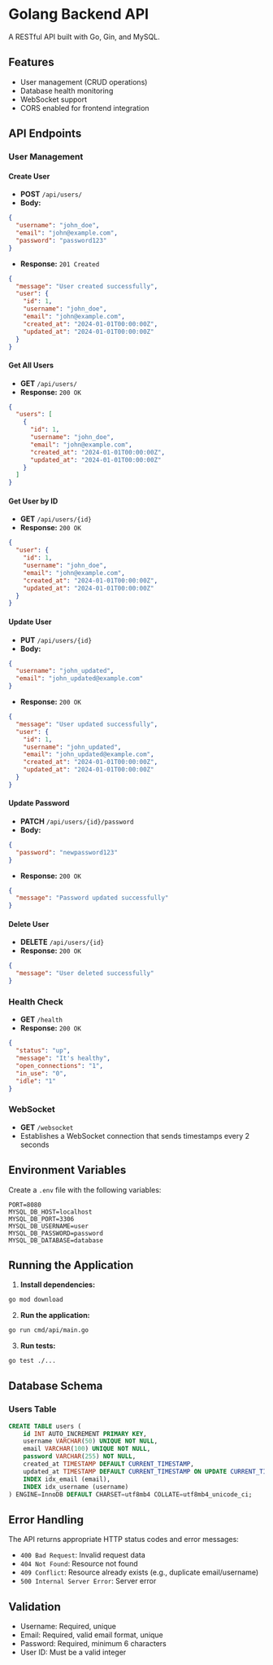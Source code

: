 # Golang Backend API

A RESTful API built with Go, Gin, and MySQL.

## Features

- User management (CRUD operations)
- Database health monitoring
- WebSocket support
- CORS enabled for frontend integration

## API Endpoints

### User Management

#### Create User
- **POST** `/api/users/`
- **Body:**
```json
{
  "username": "john_doe",
  "email": "john@example.com",
  "password": "password123"
}
```
- **Response:** `201 Created`
```json
{
  "message": "User created successfully",
  "user": {
    "id": 1,
    "username": "john_doe",
    "email": "john@example.com",
    "created_at": "2024-01-01T00:00:00Z",
    "updated_at": "2024-01-01T00:00:00Z"
  }
}
```

#### Get All Users
- **GET** `/api/users/`
- **Response:** `200 OK`
```json
{
  "users": [
    {
      "id": 1,
      "username": "john_doe",
      "email": "john@example.com",
      "created_at": "2024-01-01T00:00:00Z",
      "updated_at": "2024-01-01T00:00:00Z"
    }
  ]
}
```

#### Get User by ID
- **GET** `/api/users/{id}`
- **Response:** `200 OK`
```json
{
  "user": {
    "id": 1,
    "username": "john_doe",
    "email": "john@example.com",
    "created_at": "2024-01-01T00:00:00Z",
    "updated_at": "2024-01-01T00:00:00Z"
  }
}
```

#### Update User
- **PUT** `/api/users/{id}`
- **Body:**
```json
{
  "username": "john_updated",
  "email": "john_updated@example.com"
}
```
- **Response:** `200 OK`
```json
{
  "message": "User updated successfully",
  "user": {
    "id": 1,
    "username": "john_updated",
    "email": "john_updated@example.com",
    "created_at": "2024-01-01T00:00:00Z",
    "updated_at": "2024-01-01T00:00:00Z"
  }
}
```

#### Update Password
- **PATCH** `/api/users/{id}/password`
- **Body:**
```json
{
  "password": "newpassword123"
}
```
- **Response:** `200 OK`
```json
{
  "message": "Password updated successfully"
}
```

#### Delete User
- **DELETE** `/api/users/{id}`
- **Response:** `200 OK`
```json
{
  "message": "User deleted successfully"
}
```

### Health Check
- **GET** `/health`
- **Response:** `200 OK`
```json
{
  "status": "up",
  "message": "It's healthy",
  "open_connections": "1",
  "in_use": "0",
  "idle": "1"
}
```

### WebSocket
- **GET** `/websocket`
- Establishes a WebSocket connection that sends timestamps every 2 seconds

## Environment Variables

Create a `.env` file with the following variables:

```env
PORT=8080
MYSQL_DB_HOST=localhost
MYSQL_DB_PORT=3306
MYSQL_DB_USERNAME=user
MYSQL_DB_PASSWORD=password
MYSQL_DB_DATABASE=database
```

## Running the Application

1. **Install dependencies:**
```bash
go mod download
```

2. **Run the application:**
```bash
go run cmd/api/main.go
```

3. **Run tests:**
```bash
go test ./...
```

## Database Schema

### Users Table
```sql
CREATE TABLE users (
    id INT AUTO_INCREMENT PRIMARY KEY,
    username VARCHAR(50) UNIQUE NOT NULL,
    email VARCHAR(100) UNIQUE NOT NULL,
    password VARCHAR(255) NOT NULL,
    created_at TIMESTAMP DEFAULT CURRENT_TIMESTAMP,
    updated_at TIMESTAMP DEFAULT CURRENT_TIMESTAMP ON UPDATE CURRENT_TIMESTAMP,
    INDEX idx_email (email),
    INDEX idx_username (username)
) ENGINE=InnoDB DEFAULT CHARSET=utf8mb4 COLLATE=utf8mb4_unicode_ci;
```

## Error Handling

The API returns appropriate HTTP status codes and error messages:

- `400 Bad Request`: Invalid request data
- `404 Not Found`: Resource not found
- `409 Conflict`: Resource already exists (e.g., duplicate email/username)
- `500 Internal Server Error`: Server error

## Validation

- Username: Required, unique
- Email: Required, valid email format, unique
- Password: Required, minimum 6 characters
- User ID: Must be a valid integer
